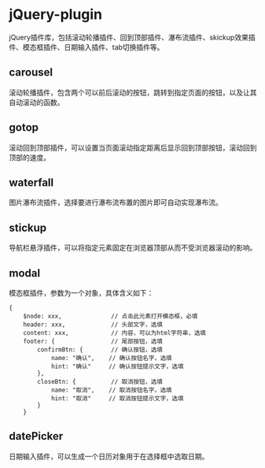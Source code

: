 # jQuery-plugin
jQuery插件库，包括滚动轮播插件、回到顶部插件、瀑布流插件、skickup效果插件、模态框插件、日期输入插件、tab切换插件等。

## carousel
滚动轮播插件，包含两个可以前后滚动的按钮，跳转到指定页面的按钮，以及让其自动滚动的函数。

## gotop
滚动回到顶部插件，可以设置当页面滚动指定距离后显示回到顶部按钮，滚动回到顶部的速度。

## waterfall
图片瀑布流插件，选择要进行瀑布流布置的图片即可自动实现瀑布流。

## stickup
导航栏悬浮插件，可以将指定元素固定在浏览器顶部从而不受浏览器滚动的影响。

## modal
模态框插件，参数为一个对象，具体含义如下：

```
{
    $node: xxx,              // 点击此元素打开模态框，必填
    header: xxx,             // 头部文字，选填
    content: xxx,            // 内容，可以为html字符串，选填 
    footer: {                // 尾部按钮，选填
        confirmBtn: {        // 确认按钮，选填
            name: "确认",    // 确认按钮名字，选填
            hint: "确认"     // 确认按钮提示文字，选填
        },
        closeBtn: {          // 取消按钮，选填
            name: "取消",    // 取消按钮名字，选填
            hint: "取消"     // 取消按钮提示文字，选填
        }
    }
```

## datePicker
日期输入插件，可以生成一个日历对象用于在选择框中选取日期。